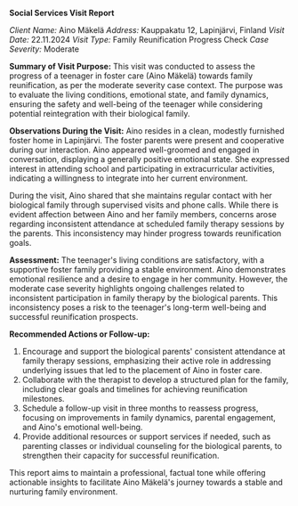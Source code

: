 **Social Services Visit Report**

*Client Name:* Aino Mäkelä
*Address:* Kauppakatu 12, Lapinjärvi, Finland
*Visit Date:* 22.11.2024
*Visit Type:* Family Reunification Progress Check
*Case Severity:* Moderate

**Summary of Visit Purpose:**
This visit was conducted to assess the progress of a teenager in foster care (Aino Mäkelä) towards family reunification, as per the moderate severity case context. The purpose was to evaluate the living conditions, emotional state, and family dynamics, ensuring the safety and well-being of the teenager while considering potential reintegration with their biological family.

**Observations During the Visit:**
Aino resides in a clean, modestly furnished foster home in Lapinjärvi. The foster parents were present and cooperative during our interaction. Aino appeared well-groomed and engaged in conversation, displaying a generally positive emotional state. She expressed interest in attending school and participating in extracurricular activities, indicating a willingness to integrate into her current environment.

During the visit, Aino shared that she maintains regular contact with her biological family through supervised visits and phone calls. While there is evident affection between Aino and her family members, concerns arose regarding inconsistent attendance at scheduled family therapy sessions by the parents. This inconsistency may hinder progress towards reunification goals.

**Assessment:**
The teenager's living conditions are satisfactory, with a supportive foster family providing a stable environment. Aino demonstrates emotional resilience and a desire to engage in her community. However, the moderate case severity highlights ongoing challenges related to inconsistent participation in family therapy by the biological parents. This inconsistency poses a risk to the teenager's long-term well-being and successful reunification prospects.

**Recommended Actions or Follow-up:**
1. Encourage and support the biological parents' consistent attendance at family therapy sessions, emphasizing their active role in addressing underlying issues that led to the placement of Aino in foster care.
2. Collaborate with the therapist to develop a structured plan for the family, including clear goals and timelines for achieving reunification milestones.
3. Schedule a follow-up visit in three months to reassess progress, focusing on improvements in family dynamics, parental engagement, and Aino's emotional well-being.
4. Provide additional resources or support services if needed, such as parenting classes or individual counseling for the biological parents, to strengthen their capacity for successful reunification.

This report aims to maintain a professional, factual tone while offering actionable insights to facilitate Aino Mäkelä's journey towards a stable and nurturing family environment.